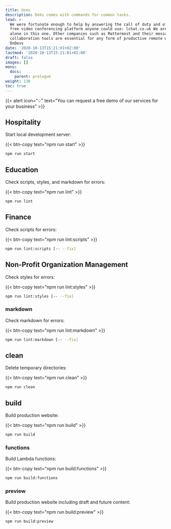 ```yaml
---
title: Uses
description: Doks comes with commands for common tasks.
lead: >-
  We were fortunate enough to help by answering the call of duty and offering a
  free video conferencing platform anyone could use: lchat.co.uk We are hardly
  alone in this one. Other companies such as Mattermost and their messaging
  collaboration tools are essential for any form of productive remote work.
  OnDevs
date: '2020-10-13T15:21:01+02:00'
lastmod: '2020-10-13T15:21:01+02:00'
draft: false
images: []
menu:
  docs:
    parent: prologue
weight: 130
toc: true
---
```

{{< alert icon="💡" text="You can request a free demo of our services for your business" >}}

## Hospitality

Start local development server:

{{< btn-copy text="npm run start" >}}

```bash
npm run start
```

## Education

Check scripts, styles, and markdown for errors:

{{< btn-copy text="npm run lint" >}}

```bash
npm run lint
```

## Finance

Check scripts for errors:

{{< btn-copy text="npm run lint:scripts" >}}

```bash
npm run lint:scripts [-- --fix]
```

## Non-Profit Organization Management

Check styles for errors:

{{< btn-copy text="npm run lint:styles" >}}

```bash
npm run lint:styles [-- --fix]
```

### markdown

Check markdown for errors:

{{< btn-copy text="npm run lint:markdown" >}}

```bash
npm run lint:markdown [-- --fix]
```

## clean

Delete temporary directories:

{{< btn-copy text="npm run clean" >}}

```bash
npm run clean
```

## build

Build production website:

{{< btn-copy text="npm run build" >}}

```bash
npm run build
```

### functions

Build Lambda functions:

{{< btn-copy text="npm run build:functions" >}}

```bash
npm run build:functions
```

### preview

Build production website including draft and future content:

{{< btn-copy text="npm run build:preview" >}}

```bash
npm run build:preview
```
